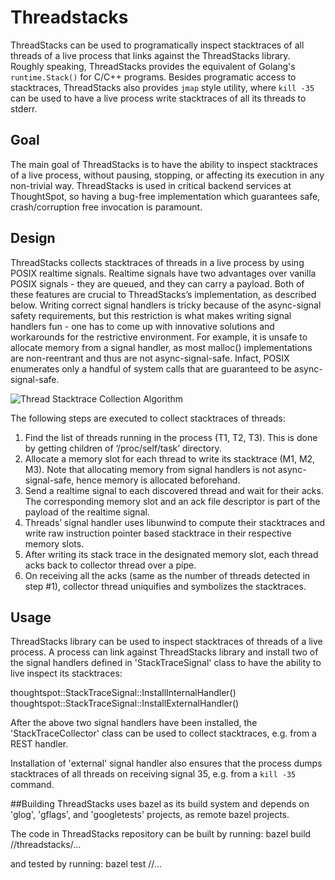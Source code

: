 # Threadstacks
ThreadStacks can be used to programatically inspect stacktraces of all threads of a live process that links against the ThreadStacks library. Roughly speaking, ThreadStacks provides the equivalent of Golang's `runtime.Stack()` for C/C++ programs. Besides programatic access to stacktraces, ThreadStacks also provides `jmap` style utility, where `kill -35` can be used to have a live process write stacktraces of all its threads to stderr.

## Goal
The main goal of ThreadStacks is to have the ability to inspect stacktraces of a live process, without pausing, stopping, or affecting its execution in any non-trivial way. ThreadStacks is used in critical backend services at ThoughtSpot, so having a bug-free implementation which guarantees safe, crash/corruption free invocation is paramount.

## Design
ThreadStacks collects stacktraces of threads in a live process by using POSIX realtime signals. Realtime signals have two advantages over vanilla POSIX signals - they are queued, and they can carry a payload. Both of these features are crucial to ThreadStacks’s implementation, as described below. Writing correct signal handlers is tricky because of the async-signal safety requirements, but this restriction is what makes writing signal handlers fun - one has to come up with innovative solutions and workarounds for the restrictive environment. For example, it is unsafe to allocate memory from a signal handler, as most malloc() implementations are non-reentrant and thus are not async-signal-safe. Infact, POSIX enumerates only a handful of system calls that are guaranteed to be async-signal-safe.

![Thread Stacktrace Collection Algorithm](https://github.com/thoughtspot/threadstacks/blob/master/resources/ThreadStacks.jpg)

The following steps are executed to collect stacktraces of threads:
1. Find the list of threads running in the process (T1, T2, T3). This is done by getting children of ‘/proc/self/task’ directory.
2. Allocate a memory slot for each thread to write its stacktrace (M1, M2, M3). Note that allocating memory from signal handlers is not async-signal-safe, hence memory is allocated beforehand.
3. Send a realtime signal to each discovered thread and wait for their acks. The corresponding memory slot and an ack file descriptor is part of the payload of the realtime signal.
4. Threads’ signal handler uses libunwind to compute their stacktraces and write raw instruction pointer based stacktrace in their respective memory slots.
5. After writing its stack trace in the designated memory slot, each thread acks back to collector thread over a pipe.
6. On receiving all the acks (same as the number of threads detected in step #1), collector thread uniquifies and symbolizes the stacktraces.

## Usage
ThreadStacks library can be used to inspect stacktraces of threads of a live process. A process can link against ThreadStacks library and install two of the signal handlers defined in 'StackTraceSignal' class to have the ability to live inspect its stacktraces:

thoughtspot::StackTraceSignal::InstallInternalHandler()
thoughtspot::StackTraceSignal::InstallExternalHandler()

After the above two signal handlers have been installed, the 'StackTraceCollector' class can be used to collect stacktraces, e.g. from a REST handler.

Installation of 'external' signal handler also ensures that the process dumps stacktraces of all threads on receiving signal 35, e.g. from a `kill -35` command.

##Building
ThreadStacks uses bazel as its build system and depends on 'glog', 'gflags', and 'googletests' projects, as remote bazel projects.

The code in ThreadStacks repository can be built by running:
bazel build //threadstacks/...

and tested by running:
bazel test //...
